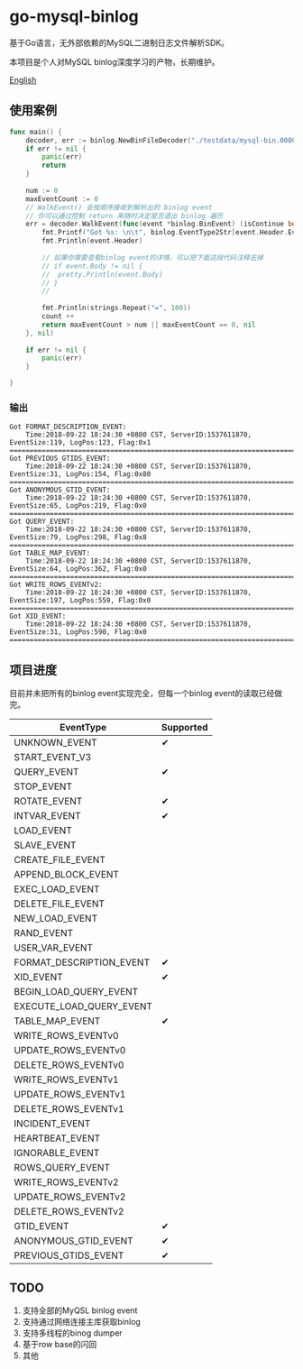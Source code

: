 # go-mysql-binlog

基于Go语言，无外部依赖的MySQL二进制日志文件解析SDK。

本项目是个人对MySQL binlog深度学习的产物，长期维护。

[English](https://github.com/liipx/go-mysql-binlog/blob/master/README.md)

## 使用案例
```go
func main() {
	decoder, err := binlog.NewBinFileDecoder("./testdata/mysql-bin.000004")
	if err != nil {
		panic(err)
		return
	}
    
	num := 0
	maxEventCount := 0
	// WalkEvent() 会按顺序接收到解析出的 binlog event
	// 你可以通过控制 return 来随时决定是否退出 binlog 遍历
	err = decoder.WalkEvent(func(event *binlog.BinEvent) (isContinue bool, err error) {
		fmt.Printf("Got %s: \n\t", binlog.EventType2Str[event.Header.EventType])
		fmt.Println(event.Header)
		
		// 如果你需要查看binlog event的详情，可以把下面这段代码注释去掉
		// if event.Body != nil {
		// 	pretty.Println(event.Body)
		// }
		//
		
		fmt.Println(strings.Repeat("=", 100))
		count ++
		return maxEventCount > num || maxEventCount == 0, nil
	}, nil)
    
	if err != nil {
		panic(err)
	}

}
```
### 输出
```text
Got FORMAT_DESCRIPTION_EVENT: 
	Time:2018-09-22 18:24:30 +0800 CST, ServerID:1537611870, EventSize:119, LogPos:123, Flag:0x1
====================================================================================================
Got PREVIOUS_GTIDS_EVENT: 
	Time:2018-09-22 18:24:30 +0800 CST, ServerID:1537611870, EventSize:31, LogPos:154, Flag:0x80
====================================================================================================
Got ANONYMOUS_GTID_EVENT: 
	Time:2018-09-22 18:24:30 +0800 CST, ServerID:1537611870, EventSize:65, LogPos:219, Flag:0x0
====================================================================================================
Got QUERY_EVENT: 
	Time:2018-09-22 18:24:30 +0800 CST, ServerID:1537611870, EventSize:79, LogPos:298, Flag:0x8
====================================================================================================
Got TABLE_MAP_EVENT: 
	Time:2018-09-22 18:24:30 +0800 CST, ServerID:1537611870, EventSize:64, LogPos:362, Flag:0x0
====================================================================================================
Got WRITE_ROWS_EVENTv2: 
	Time:2018-09-22 18:24:30 +0800 CST, ServerID:1537611870, EventSize:197, LogPos:559, Flag:0x0
====================================================================================================
Got XID_EVENT: 
	Time:2018-09-22 18:24:30 +0800 CST, ServerID:1537611870, EventSize:31, LogPos:590, Flag:0x0
====================================================================================================
```

## 项目进度
目前并未把所有的binlog event实现完全，但每一个binlog event的读取已经做完。

|EventType|Supported|
|---|---|
|UNKNOWN_EVENT|✔|
|START_EVENT_V3||
|QUERY_EVENT|✔|
|STOP_EVENT||
|ROTATE_EVENT|✔|
|INTVAR_EVENT|✔|
|LOAD_EVENT||
|SLAVE_EVENT||
|CREATE_FILE_EVENT||
|APPEND_BLOCK_EVENT||
|EXEC_LOAD_EVENT||
|DELETE_FILE_EVENT||
|NEW_LOAD_EVENT||
|RAND_EVENT||
|USER_VAR_EVENT||
|FORMAT_DESCRIPTION_EVENT|✔|
|XID_EVENT|✔|
|BEGIN_LOAD_QUERY_EVENT||
|EXECUTE_LOAD_QUERY_EVENT||
|TABLE_MAP_EVENT|✔|
|WRITE_ROWS_EVENTv0||
|UPDATE_ROWS_EVENTv0||
|DELETE_ROWS_EVENTv0||
|WRITE_ROWS_EVENTv1||
|UPDATE_ROWS_EVENTv1||
|DELETE_ROWS_EVENTv1||
|INCIDENT_EVENT||
|HEARTBEAT_EVENT||
|IGNORABLE_EVENT||
|ROWS_QUERY_EVENT||
|WRITE_ROWS_EVENTv2||
|UPDATE_ROWS_EVENTv2||
|DELETE_ROWS_EVENTv2||
|GTID_EVENT|✔|
|ANONYMOUS_GTID_EVENT|✔|
|PREVIOUS_GTIDS_EVENT|✔|

## TODO
1. 支持全部的MyQSL binlog event
1. 支持通过网络连接主库获取binlog
1. 支持多线程的binog dumper
1. 基于row base的闪回
1. 其他